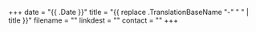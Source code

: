 +++
date = "{{ .Date }}"
title = "{{ replace .TranslationBaseName "-" " " | title }}"
filename = ""
linkdest = ""
contact = ""
+++
